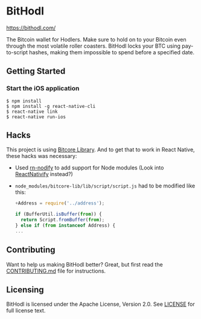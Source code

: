 BitHodl
=======

<https://bithodl.com/>

The Bitcoin wallet for Hodlers. Make sure to hold on to your Bitcoin even
through the most volatile roller coasters. BitHodl locks your BTC using
pay-to-script hashes, making them impossible to spend before a specified date.

## Getting Started

### Start the iOS application

	$ npm install
	$ npm install -g react-native-cli
	$ react-native link
	$ react-native run-ios

## Hacks

This project is using [Bitcore Library](https://bitcore.io/api/). And to get that to work in React Native, these hacks was necessary:

* Used [rn-nodify](https://github.com/mvayngrib/rn-nodeify) to add support for Node modules
  (Look into [ReactNativify](https://github.com/philikon/ReactNativify) instead?)

* `node_modules/bitcore-lib/lib/script/script.js` had to be modified like this:
   ```javascript
   +Address = require('../address');

   if (BufferUtil.isBuffer(from)) {
     return Script.fromBuffer(from);
   } else if (from instanceof Address) {
   ...
   ```

## Contributing

Want to help us making BitHodl better? Great, but first read the
[CONTRIBUTING.md](CONTRIBUTING.md) file for instructions.

## Licensing

BitHodl is licensed under the Apache License, Version 2.0.
See [LICENSE](LICENSE) for full license text.
